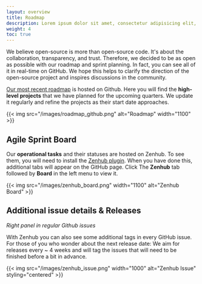 ```yaml
---
layout: overview
title: Roadmap
description: Lorem ipsum dolor sit amet, consectetur adipisicing elit, nisi quisquam et eveniet nesciunt repellendus.
weight: 4
toc: true
---
```


We believe open-source is more than open-source code. It's about the collaboration, transparency, and trust.
Therefore, we decided to be as open as possible with our roadmap and sprint planning.
In fact, you can see all of it in real-time on GitHub.
We hope this helps to clarify the direction of the open-source project and inspires discussions in the community.

[Our most recent roadmap](https://github.com/orgs/deepset-ai/projects/3/views/1) is hosted on Github.
Here you will find the **high-level projects** that we have planned for the upcoming quarters.
We update it regularly and refine the projects as their start date approaches.

{{< img src="/images/roadmap_github.png" alt="Roadmap" width="1100" >}}

<div style={{ marginBottom: "3rem" }} />

## Agile Sprint Board

Our **operational tasks** and their statuses are hosted on Zenhub.
To see them, you will need to install the [Zenhub plugin](https://www.zenhub.com/extension).
When you have done this, additional tabs will appear on the GitHub page.
Click The **Zenhub** tab followed by **Board** in the left menu to view it.

{{< img src="/images/zenhub_board.png" width="1100" alt="Zenhub Board" >}}

<div style={{ marginBottom: "3rem" }} />

## Additional issue details & Releases

_Right panel in regular Github issues_

With Zenhub you can also see some additional tags in every GitHub issue.
For those of you who wonder about the next release date: We aim for releases every ~ 4 weeks and will tag the issues that will need to be finished before a bit in advance.

{{< img src="/images/zenhub_issue.png" width="1000" alt="Zenhub Issue" styling="centered" >}}